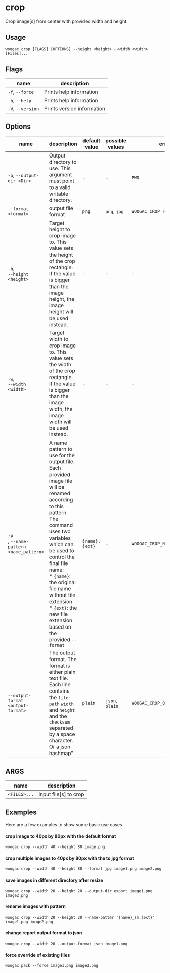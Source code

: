 # crop

Crop image[s] from center with provided width and height.

## Usage

`woogac crop [FLAGS] [OPTIONS] --height <height> --width <width> [Files]...`

## Flags

| name              | description                                           |
| ----------------- | ----------------------------------------------------- |
| `-f`, `--force`   | Prints help information                               |
| `-h`, `--help`    | Prints help information                               |
| `-V`, `--version` | Prints version information                            |

## Options

| name                              | description                 | default value | possible values           | env                      |
| --------------------------------- | --------------------------- | ------------- | ------------------------- | ------------------------ |
| `-o`, `--output-dir <Dir>`       | Output directory to use. This argument must point to a valid writable directory. | - | - | `PWD`    |
| `--format <format>` | output file format | `png` | `png`, `jpg` | `WOOGAC_CROP_FORMAT` |
| `-h`,<br/> `--height <height>` | Target height to crop image to. This value sets the height of the crop rectangle. If the value is bigger than the image height, the image height will be used instead. | - | - | - |
| `-w`,<br/> `--width <width>` | Target width to crop image to. This value sets the width of the crop rectangle. If the value is bigger than the image width, the image width will be used instead. | - | - | - |
| `-p`<br/>, `--name-pattern <name_pattern>` | A name pattern to use for the output file. Each provided image file will be renamed according to this pattern. The command uses two variables which can be used to control the final file name:<br/>* `{name}`: the original file name without file extension<br/>* `{ext}`: the new file extension based on the provided `--format` | `{name}.{ext}` | - | `WOOGAC_CROP_NAME_PATTERN` |
| `--output-format <output-format>` | The output format. The format is either plain text file. Each line contains the `file-path` `width` and `height` and the `checksum` separated by a space character. Or a json hashmap"| `plain` | `json`, `plain` | `WOOGAC_CROP_OUTPUT_FORMAT` |


## ARGS

| name         | description                         |
| ------------ | ----------------------------------- |
| `<FILES>...` | input file[s] to crop               |

## Examples

Here are a few examples to show some basic use cases

#### crop image to 40px by 80px with the default format

`woogac crop --width 40 --height 80 image.png`

#### crop multiple images to 40px by 80px with the to jpg format

`woogac crop --width 40 --height 80 --format jpg image1.png image2.png`

#### save images in different directory after resize

`woogac crop --width 20 --height 20 --output-dir export image1.png image2.png`

#### rename images with pattern

`woogac crop --width 20 --height 20 --name-patter '{name}_sm.{ext}' image1.png image2.png`

#### change report output format to json

`woogac crop --width 20 --output-format json image1.png`

#### force override of existing files

`woogac pack --force image1.png image2.png`
